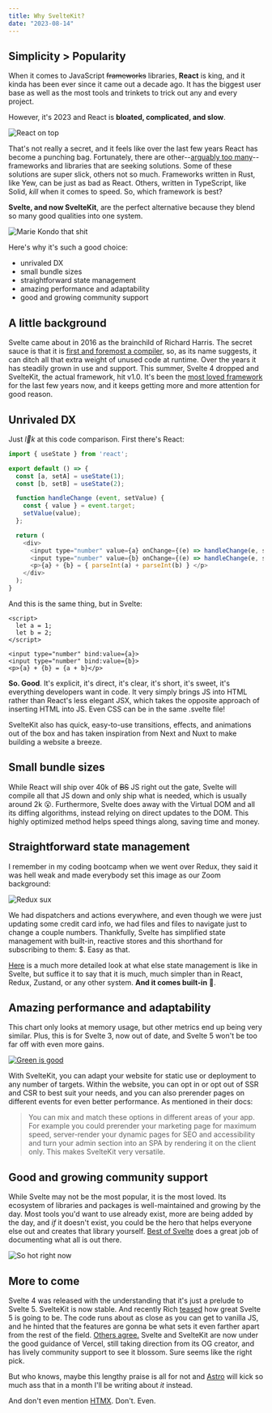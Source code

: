 ```yaml
---
title: Why SvelteKit?
date: "2023-08-14"
---
```


## Simplicity > Popularity

When it comes to JavaScript <del>frameworks</del> libraries, **React** is king, and it kinda has been ever since it came out a decade ago. It has the biggest user base as well as the most tools and trinkets to trick out any and every project. 

However, it's 2023 and React is **bloated, complicated, and slow**.

![React on top](../svelte.png "React wins the popularity contest")

That's not really a secret, and it feels like over the last few years React has become a punching bag. Fortunately, there are other--[arguably too many](https://krausest.github.io/js-framework-benchmark/2023/table_chrome_116.0.5845.82.html)--frameworks and libraries that are seeking solutions. Some of these solutions are super slick, others not so much. Frameworks written in Rust, like Yew, can be just as bad as React. Others, written in TypeScript, like Solid, *kill* when it comes to speed. So, which framework is best?

**Svelte, and now SvelteKit**, are the perfect alternative because they blend so many good qualities into one system.

![Marie Kondo that shit](https://i.redd.it/zoz9jdjga0g21.jpg "Pick SvelteKit")

Here's why it's such a good choice:

- unrivaled DX
- small bundle sizes
- straightforward state management
- amazing performance and adaptability
- good and growing community support

## A little background

Svelte came about in 2016 as the brainchild of Richard Harris. The secret sauce is that it is [first and foremost a compiler](https://dev.to/joshnuss/svelte-compiler-under-the-hood-4j20), so, as its name suggests, it can ditch all that extra weight of unused code at runtime. Over the years it has steadily grown in use and support. This summer, Svelte 4 dropped and SvelteKit, the actual framework, hit v1.0. It's been the [most loved framework](https://survey.stackoverflow.co/2023/#section-admired-and-desired-web-frameworks-and-technologies) for the last few years now, and it keeps getting more and more attention for good reason.

## Unrivaled DX

Just *l👀k* at this code comparison. First there's React:

```js
import { useState } from 'react';

export default () => {
  const [a, setA] = useState(1);
  const [b, setB] = useState(2);

  function handleChange (event, setValue) {
    const { value } = event.target;
    setValue(value);
  };

  return (
    <div>
      <input type="number" value={a} onChange={(e) => handleChange(e, setA)} />
      <input type="number" value={b} onChange={(e) => handleChange(e, setB)} />
      <p>{a} + {b} = { parseInt(a) + parseInt(b) } </p>
    </div>
  );
}
```
And this is the same thing, but in Svelte:

```svelte
<script>
  let a = 1;
  let b = 2;
</script>

<input type="number" bind:value={a}>
<input type="number" bind:value={b}>
<p>{a} + {b} = {a + b}</p>
```

**So. Good**. It's explicit, it's direct, it's clear, it's short, it's sweet, it's everything developers want in code. It very simply brings JS into HTML rather than React's less elegant JSX, which takes the opposite approach of inserting HTML into JS. Even CSS can be in the same .svelte file! 

SvelteKit also has quick, easy-to-use transitions, effects, and animations out of the box and has taken inspiration from Next and Nuxt to make building a website a breeze.

## Small bundle sizes

While React will ship over 40k of <del>BS</del> JS right out the gate, Svelte will compile all that JS down and only ship what is needed, which is usually around 2k 😮. Furthermore, Svelte does away with the Virtual DOM and all its diffing algorithms, instead relying on direct updates to the DOM. This highly optimized method helps speed things along, saving time and money.

## Straightforward state management

I remember in my coding bootcamp when we went over Redux, they said it was hell weak and made everybody set this image as our Zoom background:

![Redux sux](https://www.freecodecamp.org/news/content/images/2022/06/2.png "Simple, right?")

We had dispatchers and actions everywhere, and even though we were just updating some credit card info, we had files and files to navigate just to change a couple numbers. Thankfully, Svelte has simplified state management with built-in, reactive stores and this shorthand for subscribing to them: $. Easy as that. 

[Here](https://joyofcode.xyz/svelte-state-management) is a much more detailed look at what else state management is like in Svelte, but suffice it to say that it is much, much simpler than in React, Redux, Zustand, or any other system. **And it comes built-in** 🤯.

## Amazing performance and adaptability

This chart only looks at memory usage, but other metrics end up being very similar. Plus, this is for Svelte 3, now out of date, and Svelte 5 won't be too far off with even more gains.

[![Green is good](https://blog.logrocket.com/wp-content/uploads/2022/10/svelte-memory-usage-framework-comparison.png "Green is good")](https://blog.logrocket.com/should-you-use-svelte-production/)

With SvelteKit, you can adapt your website for static use or deployment to any number of targets. Within the website, you can opt in or opt out of SSR and CSR to best suit your needs, and you can also prerender pages on different events for even better performance. As mentioned in their docs:

> You can mix and match these options in different areas of your app. For example you could prerender your marketing page for maximum speed, server-render your dynamic pages for SEO and accessibility and turn your admin section into an SPA by rendering it on the client only. This makes SvelteKit very versatile.


## Good and growing community support

While Svelte may not be the most popular, it is the most loved. Its ecosystem of libraries and packages is well-maintained and growing by the day. Most tools you'd want to use already exist, more are being added by the day, and *if* it doesn't exist, you could be the hero that helps everyone else out and creates that library yourself. [Best of Svelte](https://bestofsvelte.com/t/components-and-libraries) does a great job of documenting what all is out there.

![So hot right now](https://www.wahidali.dev/_app/immutable/assets/Svelte-so-hot-dc417e61.webp "Mugatu understands")

## More to come

Svelte 4 was released with the understanding that it's just a prelude to Svelte 5. SvelteKit is now stable. And recently Rich [teased](https://twitter.com/Rich_Harris/status/1688581184018583558) how great Svelte 5 is going to be. The code runs about as close as you can get to vanilla JS, and he hinted that the features are gonna be what sets it even farther apart from the rest of the field. [Others agree.](https://twitter.com/spences10/status/1690712491708252160) Svelte and SvelteKit are now under the good guidance of Vercel, still taking direction from its OG creator, and has lively community support to see it blossom. Sure seems like the right pick.

But who knows, maybe this lengthy praise is all for not and [Astro](https://astro.build/) will kick so much ass that in a month I'll be writing about *it* instead.

And don't even mention [HTMX](https://htmx.org/). Don't. Even.